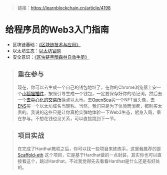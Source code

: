 > 链接：https://learnblockchain.cn/article/4198

# 给程序员的Web3入门指南

- 区块链基础：[《区块链技术与应用》](https://www.bilibili.com/video/BV1Vt411X7JF)
- 以太坊生态：[以太坊官网](https://ethereum.org/zh/)
- 安全意识：[《区块链黑暗森林自救手册》](https://web3caff.com/zh/archives/7410)

> ## 重在参与
>
> 现在，你可以去生成一个自己的钱包地址了。在你的Chrome浏览器上安一个[小狐狸插件](https://chrome.google.com/webstore/detail/metamask/nkbihfbeogaeaoehlefnkodbefgpgknn?hl=zh-CN)，按照引导生成一个钱包，一定要保存好你的助记词。然后去一个[去中心化的交易所](https://localcryptos.com/cn/)换点以太币。去[OpenSea](http://opensea.io/)买一个NFT当头像，去[ENS](https://app.ens.domains/)买一个以太坊域名当昵称。当然，我们只是为了体验而消费，都别买太贵的。我说的这些只是让你真枪实弹地体验一下Web3生态，躬身入局，重在参与。不想花钱也没关系，可以直接跳到下一节。

> ## 项目实战
>
> 在完成了Hardhat教程之后，你可以找一些项目来练练手。这里我推荐的是 [Scaffold-eth](https://docs.scaffoldeth.io/scaffold-eth/) 这个项目，它是基于Hardhat做的一点封装，其实你也可以直接看这个，跳过Hardhat，不过我觉得先去看看Hardhat是什么还是有好处的。


